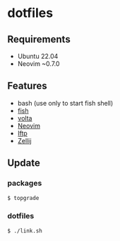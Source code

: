 # dotfiles 

## Requirements

- Ubuntu 22.04
- Neovim ~0.7.0

## Features

- bash (use only to start fish shell)
- [fish](https://github.com/fish-shell/fish-shell)
- [volta](https://github.com/volta-cli/volta)
- [Neovim](https://github.com/neovim/neovim) 
- [lftp](https://packages.ubuntu.com/jammy/lftp)
- [Zellij](https://github.com/zellij-org/zellij)

## Update

### packages

```sh
$ topgrade
```

### dotfiles

```sh
$ ./link.sh
```
